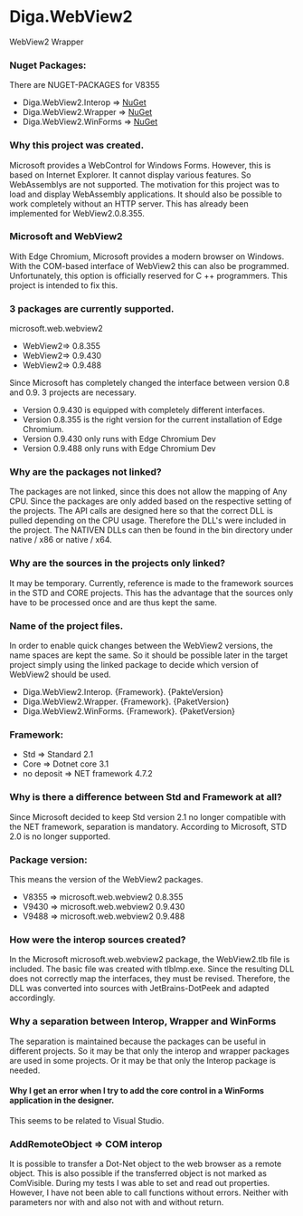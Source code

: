 # Diga.WebView2
WebView2 Wrapper

### Nuget Packages:
There are NUGET-PACKAGES for V8355

- Diga.WebView2.Interop => [NuGet](https://www.nuget.org/packages/Diga.WebView2.Interop/ "NuGet")
- Diga.WebView2.Wrapper => [NuGet](https://www.nuget.org/packages/Diga.WebView2.Wrapper/ "NuGet")
- Diga.WebView2.WinForms => [NuGet](https://www.nuget.org/packages/Diga.WebView2.WinForms/ "NuGet")


### Why this project was created.
Microsoft provides a WebControl for Windows Forms.
However, this is based on Internet Explorer. It cannot display various features.
So WebAssemblys are not supported.
The motivation for this project was to load and display WebAssembly applications.
It should also be possible to work completely without an HTTP server.
This has already been implemented for WebView2.0.8.355.

### Microsoft and WebView2
With Edge Chromium, Microsoft provides a modern browser on Windows.
With the COM-based interface of WebView2 this can also be programmed.
Unfortunately, this option is officially reserved for C ++ programmers.
This project is intended to fix this.

### 3 packages are currently supported.
microsoft.web.webview2

- WebView2=> 0.8.355
- WebView2=> 0.9.430
- WebView2=> 0.9.488

Since Microsoft has completely changed the interface between version 0.8 and 0.9.
3 projects are necessary.

- Version 0.9.430 is equipped with completely different interfaces.
- Version 0.8.355 is the right version for the current installation of Edge Chromium.
- Version 0.9.430 only runs with Edge Chromium Dev
- Version 0.9.488 only runs with Edge Chromium Dev

### Why are the packages not linked?
The packages are not linked, since this does not allow the mapping of Any CPU.
Since the packages are only added based on the respective setting of the projects.
The API calls are designed here so that the correct DLL is pulled depending on the CPU usage.
Therefore the DLL's were included in the project.
The NATIVEN DLLs can then be found in the bin directory under native / x86 or native / x64.


### Why are the sources in the projects only linked?
It may be temporary.
Currently, reference is made to the framework sources in the STD and CORE projects.
This has the advantage that the sources only have to be processed once and are thus kept the same.


### Name of the project files.
In order to enable quick changes between the WebView2 versions, the name spaces are kept the same.
So it should be possible later in the target project simply using the
linked package to decide which version of WebView2 should be used.

- Diga.WebView2.Interop. {Framework}. {PakteVersion}
- Diga.WebView2.Wrapper. {Framework}. {PaketVersion}
- Diga.WebView2.WinForms. {Framework}. {PaketVersion}


### Framework:
- Std => Standard 2.1
- Core => Dotnet core 3.1
- no deposit => NET framework 4.7.2


### Why is there a difference between Std and Framework at all?
Since Microsoft decided to keep Std version 2.1 no longer compatible with the NET framework,
separation is mandatory.
According to Microsoft, STD 2.0 is no longer supported.


### Package version:
This means the version of the WebView2 packages.

- V8355 => microsoft.web.webview2 0.8.355
- V9430 => microsoft.web.webview2 0.9.430
- V9488 => microsoft.web.webview2 0.9.488


### How were the interop sources created?
In the Microsoft microsoft.web.webview2 package, the WebView2.tlb file is included.
The basic file was created with tlbImp.exe.
Since the resulting DLL does not correctly map the interfaces, they must be revised.
Therefore, the DLL was converted into sources with JetBrains-DotPeek and adapted accordingly.

### Why a separation between Interop, Wrapper and WinForms
The separation is maintained because the packages can be useful in different projects.
So it may be that only the interop and wrapper packages are used in some projects.
Or it may be that only the Interop package is needed.

#### Why I get an error when I try to add the core control in a WinForms application in the designer.
This seems to be related to Visual Studio.

### AddRemoteObject => COM interop
It is possible to transfer a Dot-Net object to the web browser as a remote object. This is also possible if the transferred object is not marked as ComVisible. During my tests I was able to set and read out properties. However, I have not been able to call functions without errors. Neither with parameters nor with and also not with and without return.







